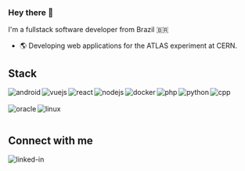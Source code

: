 ### Hey there 👋

I'm a fullstack software developer from Brazil 🇧🇷

*  🌎 Developing web applications for the ATLAS experiment at CERN.

## Stack
<img align="left" alt="android" src="https://img.shields.io/badge/JavaScript-F7DF1E?style=for-the-badge&logo=javascript&logoColor=black" />
<img align="left" alt="vuejs" src="https://img.shields.io/badge/Vue.js-35495E?style=for-the-badge&logo=vuedotjs&logoColor=4FC08D" />
<img align="left" alt="react" src="https://img.shields.io/badge/react%20-%2320232a.svg?&style=for-the-badge&logo=react&logoColor=%2361DAFB" />
<img align="left" alt="nodejs" src="https://img.shields.io/badge/node.js%20-%2343853D.svg?&style=for-the-badge&logo=node.js&logoColor=white" />
<img align="left" alt="docker" src="https://img.shields.io/badge/Docker-2CA5E0?style=for-the-badge&logo=docker&logoColor=white" />
<img align="left" alt="php" src="https://img.shields.io/badge/PHP-777BB4?style=for-the-badge&logo=php&logoColor=white" />
<img align="left" alt="python" src="https://img.shields.io/badge/Python-3776AB?style=for-the-badge&logo=python&logoColor=white" />
<img align="left" alt="cpp" src="https://img.shields.io/badge/C%2B%2B-00599C?style=for-the-badge&logo=c%2B%2B&logoColor=white" />

<br><br>
<img align="left" alt="oracle" src="https://img.shields.io/badge/Oracle-F80000?style=for-the-badge&logo=oracle&logoColor=black" />
<img align="left" alt="linux" src="https://img.shields.io/badge/Linux-FCC624?style=for-the-badge&logo=linux&logoColor=black" />

<br>

## Connect with me
[<img align="left" alt="linked-in" src="https://img.shields.io/badge/linkedin-%230077B5.svg?&style=for-the-badge&logo=linkedin&logoColor=white" />](https://www.linkedin.com/in/of-gabriel/)<br>
